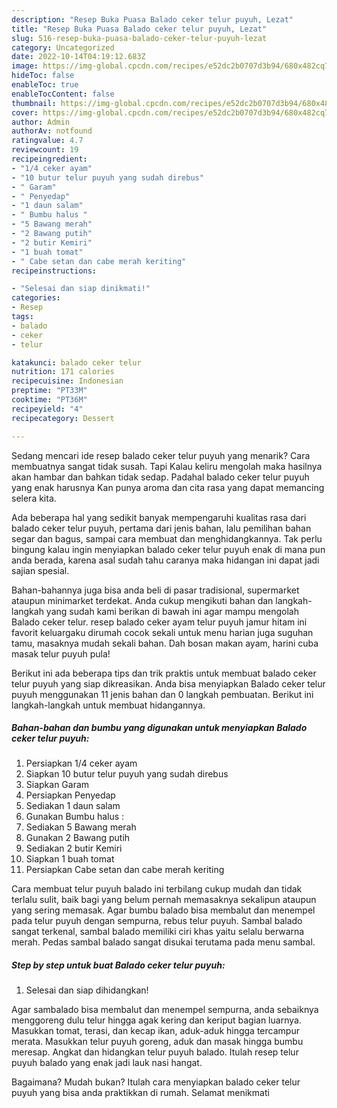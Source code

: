 ```yaml
---
description: "Resep Buka Puasa Balado ceker telur puyuh, Lezat"
title: "Resep Buka Puasa Balado ceker telur puyuh, Lezat"
slug: 516-resep-buka-puasa-balado-ceker-telur-puyuh-lezat
category: Uncategorized
date: 2022-10-14T04:19:12.683Z
image: https://img-global.cpcdn.com/recipes/e52dc2b0707d3b94/680x482cq70/balado-ceker-telur-puyuh-foto-resep-utama.jpg
hideToc: false
enableToc: true
enableTocContent: false
thumbnail: https://img-global.cpcdn.com/recipes/e52dc2b0707d3b94/680x482cq70/balado-ceker-telur-puyuh-foto-resep-utama.jpg
cover: https://img-global.cpcdn.com/recipes/e52dc2b0707d3b94/680x482cq70/balado-ceker-telur-puyuh-foto-resep-utama.jpg
author: Admin
authorAv: notfound
ratingvalue: 4.7
reviewcount: 19
recipeingredient:
- "1/4 ceker ayam"
- "10 butur telur puyuh yang sudah direbus"
- " Garam"
- " Penyedap"
- "1 daun salam"
- " Bumbu halus "
- "5 Bawang merah"
- "2 Bawang putih"
- "2 butir Kemiri"
- "1 buah tomat"
- " Cabe setan dan cabe merah keriting"
recipeinstructions:

- "Selesai dan siap dinikmati!"
categories:
- Resep
tags:
- balado
- ceker
- telur

katakunci: balado ceker telur 
nutrition: 171 calories
recipecuisine: Indonesian
preptime: "PT33M"
cooktime: "PT36M"
recipeyield: "4"
recipecategory: Dessert

---
```



Sedang mencari ide resep balado ceker telur puyuh yang menarik? Cara membuatnya sangat tidak susah. Tapi Kalau keliru mengolah maka hasilnya akan hambar dan bahkan tidak sedap. Padahal balado ceker telur puyuh yang enak harusnya Kan punya aroma dan cita rasa yang dapat memancing selera kita.


Ada beberapa hal yang sedikit banyak mempengaruhi kualitas rasa dari balado ceker telur puyuh, pertama dari jenis bahan, lalu pemilihan bahan segar dan bagus, sampai cara membuat dan menghidangkannya. Tak perlu bingung kalau ingin menyiapkan balado ceker telur puyuh enak di mana pun anda berada, karena asal sudah tahu caranya maka hidangan ini dapat jadi sajian spesial.

Bahan-bahannya juga bisa anda beli di pasar tradisional, supermarket ataupun minimarket terdekat. Anda cukup mengikuti bahan dan langkah-langkah yang sudah kami berikan di bawah ini agar mampu mengolah Balado ceker telur. resep balado ceker ayam telur puyuh jamur hitam ini favorit keluargaku dirumah cocok sekali untuk menu harian juga suguhan tamu, masaknya mudah sekali bahan. Dah bosan makan ayam, harini cuba masak telur puyuh pula!


Berikut ini ada beberapa tips dan trik praktis untuk membuat balado ceker telur puyuh yang siap dikreasikan. Anda bisa menyiapkan Balado ceker telur puyuh menggunakan 11 jenis bahan dan 0 langkah pembuatan. Berikut ini langkah-langkah untuk membuat hidangannya.

<!--inarticleads1-->

##### Bahan-bahan dan bumbu yang digunakan untuk menyiapkan Balado ceker telur puyuh:

1. Persiapkan 1/4 ceker ayam
1. Siapkan 10 butur telur puyuh yang sudah direbus
1. Siapkan  Garam
1. Persiapkan  Penyedap
1. Sediakan 1 daun salam
1. Gunakan  Bumbu halus :
1. Sediakan 5 Bawang merah
1. Gunakan 2 Bawang putih
1. Sediakan 2 butir Kemiri
1. Siapkan 1 buah tomat
1. Persiapkan  Cabe setan dan cabe merah keriting


Cara membuat telur puyuh balado ini terbilang cukup mudah dan tidak terlalu sulit, baik bagi yang belum pernah memasaknya sekalipun ataupun yang sering memasak. Agar bumbu balado bisa membalut dan menempel pada telur puyuh dengan sempurna, rebus telur puyuh. Sambal balado sangat terkenal, sambal balado memiliki ciri khas yaitu selalu berwarna merah. Pedas sambal balado sangat disukai terutama pada menu sambal. 

<!--inarticleads2-->

##### Step by step untuk buat Balado ceker telur puyuh:


1. Selesai dan siap dihidangkan!

Agar sambalado bisa membalut dan menempel sempurna, anda sebaiknya menggoreng dulu telur hingga agak kering dan keriput bagian luarnya. Masukkan tomat, terasi, dan kecap ikan, aduk-aduk hingga tercampur merata. Masukkan telur puyuh goreng, aduk dan masak hingga bumbu meresap. Angkat dan hidangkan telur puyuh balado. Itulah resep telur puyuh balado yang enak jadi lauk nasi hangat. 

Bagaimana? Mudah bukan? Itulah cara menyiapkan balado ceker telur puyuh yang bisa anda praktikkan di rumah. Selamat menikmati
